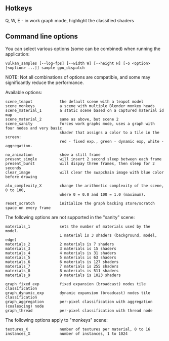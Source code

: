 Hotkeys
-------

Q, W, E - in work graph mode, highlight the classified shaders

Command line options
--------------------

You can select various options (some can be combined) when running the application:

    vulkan_samples [--log-fps] [--width W] [--height H] [-o <option> [<option> ...]] sample gpu_dispatch

NOTE: Not all combinations of options are compatible, and some may significantly reduce the performance.

Available options:

    scene_teapot            the default scene with a teapot model
    scene_monkeys           a scene with multiple Blender monkey heads
    scene_material_1        a static scene based on a captured material id map
    scene_material_2        same as above, but scene 2
    scene_sanity            forces work graphs mode, uses a graph with four nodes and very basic
                            shader that assigns a color to a tile in the screen:
                            red - fixed exp., green - dynamic exp, white - aggregation.

    no_animation            show a still frame
    present_single          will insert 2 second sleep between each frame
    present_burst           will dispay three frames, then sleep for 2 seconds
    clear_image             will clear the swapchain image with blue color before drawing

    alu_complexity_X        change the arithmetic complexity of the scene, 0 to 100,
                            where 0 = 0.0 and 100 = 1.0 (maximum).

    reset_scratch           initialize the graph backing store/scratch space on every frame


The following options are not supported in the "sanity" scene:

    materials_1             sets the number of materials used by the model.
                            1 material is 3 shaders (background, model, edge)
    materials_2             2 materials is 7 shaders
    materials_3             3 materials is 15 shaders
    materials_4             4 materials is 31 shaders
    materials_5             5 materials is 63 shaders
    materials_6             6 materials is 127 shaders
    materials_7             7 materials is 255 shaders
    materials_8             8 materials is 511 shaders
    materials_9             9 materials is 1023 shaders

    graph_fixed_exp         fixed expansion (broadcast) nodes tile classification
    graph_dynamic_exp       dynamic expansion (broadcast) nodes tile classification
    graph_aggregation       per-pixel classification with aggregation (coalescing) node
    graph_thread            per-pixel classification with thread node


The following options apply to "monkeys" scene:

    textures_X              number of textures per material, 0 to 16
    instances_X             number of instances, 1 to 1024
